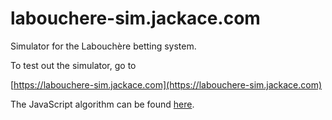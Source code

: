 # labouchere-sim.jackace.com

Simulator for the Labouchère betting system.

To test out the simulator, go to

[https://labouchere-sim.jackace.com](https://labouchere-sim.jackace.com)

The JavaScript algorithm can be found [here](https://github.com/JackAce/labouchere-sim.jackace.com/blob/main/assets/js/labouchere-sim.js).


